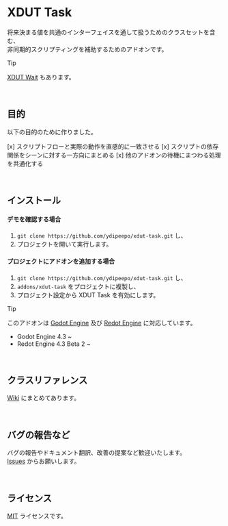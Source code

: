 <br />

# XDUT Task

将来決まる値を共通のインターフェイスを通して扱うためのクラスセットを含む、<br />
非同期的スクリプティングを補助するためのアドオンです。

> [!TIP]
> [XDUT Wait](/ydipeepo/xdut-wait) もあります。

<br />

## 目的

以下の目的のために作りました。

[x] スクリプトフローと実際の動作を直感的に一致させる
[x] スクリプトの依存関係をシーンに対する一方向にまとめる
[x] 他のアドオンの待機にまつわる処理を共通化する

<br />

## インストール

#### デモを確認する場合

1. `git clone https://github.com/ydipeepo/xdut-task.git` し、
2. プロジェクトを開いて実行します。

#### プロジェクトにアドオンを追加する場合

1. `git clone https://github.com/ydipeepo/xdut-task.git` し、
2. `addons/xdut-task` をプロジェクトに複製し、
3. プロジェクト設定から XDUT Task を有効にします。

> [!TIP]
> このアドオンは [Godot Engine](/godotengine/godot) 及び [Redot Engine](/Redot-Engine/redot-engine) に対応しています。
>
> * Godot Engine 4.3 ~
> * Redot Engine 4.3 Beta 2 ~

<br />

## クラスリファレンス

[Wiki](./wiki) にまとめてあります。

<br />

## バグの報告など

バグの報告やドキュメント翻訳、改善の提案など歓迎いたします。<br />
[Issues](./issues) からお願いします。

<br />

## ライセンス

[MIT](./blob/main/README.md) ライセンスです。

<br />
